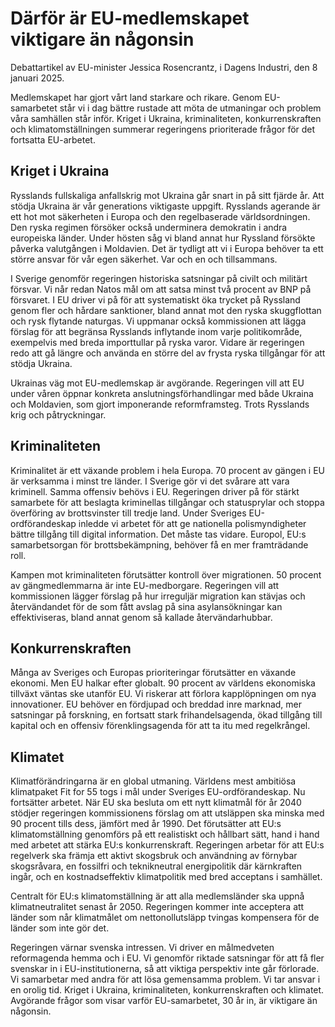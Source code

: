 # Därför är EU-medlemskapet viktigare än någonsin

Debattartikel av EU-minister Jessica Rosencrantz, i Dagens Industri, den 8 januari 2025.

Medlemskapet har gjort vårt land starkare och rikare. Genom EU-samarbetet står vi i dag bättre rustade att möta de utmaningar och problem våra samhällen står inför. Kriget i Ukraina, kriminaliteten, konkurrenskraften och klimatomställningen summerar regeringens prioriterade frågor för det fortsatta EU-arbetet.

## Kriget i Ukraina

Rysslands fullskaliga anfallskrig mot Ukraina går snart in på sitt fjärde år. Att stödja Ukraina är vår generations viktigaste uppgift. Rysslands agerande är ett hot mot säkerheten i Europa och den regelbaserade världsordningen. Den ryska regimen försöker också underminera demokratin i andra europeiska länder. Under hösten såg vi bland annat hur Ryssland försökte påverka valutgången i Moldavien. Det är tydligt att vi i Europa behöver ta ett större ansvar för vår egen säkerhet. Var och en och tillsammans.

I Sverige genomför regeringen historiska satsningar på civilt och militärt försvar. Vi når redan Natos mål om att satsa minst två procent av BNP på försvaret. I EU driver vi på för att systematiskt öka trycket på Ryssland genom fler och hårdare sanktioner, bland annat mot den ryska skuggflottan och rysk flytande naturgas. Vi uppmanar också kommissionen att lägga förslag för att begränsa Rysslands inflytande inom varje politikområde, exempelvis med breda importtullar på ryska varor. Vidare är regeringen redo att gå längre och använda en större del av frysta ryska tillgångar för att stödja Ukraina.

Ukrainas väg mot EU-medlemskap är avgörande. Regeringen vill att EU under våren öppnar konkreta anslutningsförhandlingar med både Ukraina och Moldavien, som gjort imponerande reformframsteg. Trots Rysslands krig och påtryckningar.

## Kriminaliteten

Kriminalitet är ett växande problem i hela Europa. 70 procent av gängen i EU är verksamma i minst tre länder. I Sverige gör vi det svårare att vara kriminell. Samma offensiv behövs i EU. Regeringen driver på för stärkt samarbete för att beslagta kriminellas tillgångar och statusprylar och stoppa överföring av brottsvinster till tredje land. Under Sveriges EU-ordförandeskap inledde vi arbetet för att ge nationella polismyndigheter bättre tillgång till digital information. Det måste tas vidare. Europol, EU:s samarbetsorgan för brottsbekämpning, behöver få en mer framträdande roll.

Kampen mot kriminaliteten förutsätter kontroll över migrationen. 50 procent av gängmedlemmarna är inte EU-medborgare. Regeringen vill att kommissionen lägger förslag på hur irreguljär migration kan stävjas och återvändandet för de som fått avslag på sina asylansökningar kan effektiviseras, bland annat genom så kallade återvändarhubbar.

## Konkurrenskraften

Många av Sveriges och Europas prioriteringar förutsätter en växande ekonomi. Men EU halkar efter globalt. 90 procent av världens ekonomiska tillväxt väntas ske utanför EU. Vi riskerar att förlora kapplöpningen om nya innovationer. EU behöver en fördjupad och breddad inre marknad, mer satsningar på forskning, en fortsatt stark frihandelsagenda, ökad tillgång till kapital och en offensiv förenklingsagenda för att ta itu med regelkrångel.

## Klimatet

Klimatförändringarna är en global utmaning. Världens mest ambitiösa klimatpaket Fit for 55 togs i mål under Sveriges EU-ordförandeskap. Nu fortsätter arbetet. När EU ska besluta om ett nytt klimatmål för år 2040 stödjer regeringen kommissionens förslag om att utsläppen ska minska med 90 procent tills dess, jämfört med år 1990. Det förutsätter att EU:s klimatomställning genomförs på ett realistiskt och hållbart sätt, hand i hand med arbetet att stärka EU:s konkurrenskraft. Regeringen arbetar för att EU:s regelverk ska främja ett aktivt skogsbruk och användning av förnybar skogsråvara, en fossilfri och teknikneutral energipolitik där kärnkraften ingår, och en kostnadseffektiv klimatpolitik med bred acceptans i samhället.

Centralt för EU:s klimatomställning är att alla medlemsländer ska uppnå klimatneutralitet senast år 2050. Regeringen kommer inte acceptera att länder som når klimatmålet om nettonollutsläpp tvingas kompensera för de länder som inte gör det.

Regeringen värnar svenska intressen. Vi driver en målmedveten reformagenda hemma och i EU. Vi genomför riktade satsningar för att få fler svenskar in i EU-institutionerna, så att viktiga perspektiv inte går förlorade. Vi samarbetar med andra för att lösa gemensamma problem. Vi tar ansvar i en orolig tid. Kriget i Ukraina, kriminaliteten, konkurrenskraften och klimatet. Avgörande frågor som visar varför EU-samarbetet, 30 år in, är viktigare än någonsin.

